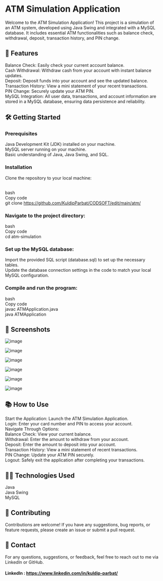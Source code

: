 # ATM Simulation Application
Welcome to the ATM Simulation Application! This project is a simulation of an ATM system, developed using Java Swing and integrated with a MySQL database. It includes essential ATM functionalities such as balance check, withdrawal, deposit, transaction history, and PIN change.

## 🚀 Features
Balance Check: Easily check your current account balance.
<br>Cash Withdrawal: Withdraw cash from your account with instant balance updates.
<br>Deposit: Deposit funds into your account and see the updated balance.
<br>Transaction History: View a mini statement of your recent transactions.
<br>PIN Change: Securely update your ATM PIN.
<br>MySQL Integration: All user data, transactions, and account information are stored in a MySQL database, ensuring data persistence and reliability.
## 🛠️ Getting Started
### Prerequisites
Java Development Kit (JDK) installed on your machine.
<br>MySQL server running on your machine.
<br>Basic understanding of Java, Java Swing, and SQL.
### Installation
Clone the repository to your local machine:

<br>bash
<br>Copy code
<br>git clone https://github.com/KuldipParbat/CODSOFT/edit/main/atm/
### Navigate to the project directory:

bash
<br>Copy code
<br>cd atm-simulation
### Set up the MySQL database:

Import the provided SQL script (database.sql) to set up the necessary tables.
<br>Update the database connection settings in the code to match your local MySQL configuration.
### Compile and run the program:

bash
<br>Copy code
<br>javac ATMApplication.java
<br>java ATMApplication
## 📸 Screenshots

![image](https://github.com/user-attachments/assets/8b830ecc-99e1-4e39-8911-849c951f4904)

![image](https://github.com/user-attachments/assets/4aabcfca-9bda-43b5-9222-a0c6bf26191d)

![image](https://github.com/user-attachments/assets/198b84d0-a10f-4457-8587-f91baac30e22)

![image](https://github.com/user-attachments/assets/a1c181c4-24d4-45c3-b3e2-058ff2338269)

![image](https://github.com/user-attachments/assets/e42b6f95-92d1-4fa8-bf51-b28711d54d5b)

![image](https://github.com/user-attachments/assets/472b6f25-8b26-490f-adcf-7c53a1aa087e)

## 📚 How to Use
Start the Application: Launch the ATM Simulation Application.
<br>Login: Enter your card number and PIN to access your account.
<br>Navigate Through Options:
<br>Balance Check: View your current balance.
<br>Withdrawal: Enter the amount to withdraw from your account.
<br>Deposit: Enter the amount to deposit into your account.
<br>Transaction History: View a mini statement of recent transactions.
<br>PIN Change: Update your ATM PIN securely.
<br>Logout: Safely exit the application after completing your transactions.
## 👨‍💻 Technologies Used
Java
<br>Java Swing
<br>MySQL
## 🤝 Contributing
Contributions are welcome! If you have any suggestions, bug reports, or feature requests, please create an issue or submit a pull request.


## 📧 Contact
For any questions, suggestions, or feedback, feel free to reach out to me via LinkedIn or GitHub.
#### LinkedIn : https://www.linkedin.com/in/kuldip-parbat/

